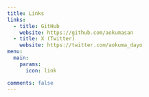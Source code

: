 ```yaml
---
title: Links
links:
  - title: GitHub
    website: https://github.com/aokumasan
  - title: X (Twitter)
    website: https://twitter.com/aokuma_dayo
menu:
  main:
    params:
      icon: link

comments: false
---
```

